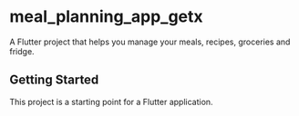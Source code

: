 # meal_planning_app_getx

A Flutter project that helps you manage your meals, recipes, groceries and fridge.

## Getting Started

This project is a starting point for a Flutter application.

